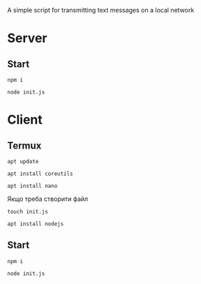 A simple script for transmitting text messages on a local network

# Server

## Start
```shell
npm i
```
```shell
node init.js
```

# Client

## Termux
```shell
apt update
```
```shell
apt install coreutils
```
```shell
apt install nano
```
Якщо треба створити файл
```shell
touch init.js
```
```shell
apt install nodejs
```

## Start
```shell
npm i
```
```shell
node init.js
```
